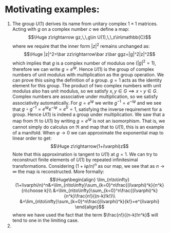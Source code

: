 
# Motivating examples:

1. The group $U(1)$ derives its name from unitary complex $1\times1$ matrices. Acting with $g$ on a complex number $c$ we define a map:$$\Huge z\rightarrow gz,\,\,g\in U(1),\,\,z\in\mathbb{C}$$where we require that the inner form $|z|^2$ remains unchanged as:$$\Huge |z|^2=\bar zz\rightarrow\bar z\bar ggz=|g|^2|z|^2$$which implies that $g$ is a complex number of modulus one ($|g|^2=1$), therefore we can write $g=e^{i\varphi}$. Hence $U(1)$ is the group of complex numbers of unit modulus with multiplication as the group operation. We can prove this using the definition of a group. $g=1$ acts as the identity element for this group. The product of two complex numbers with unit modulus also has unit modulus, so we satisfy $x,y\in G\implies x\circ y\in G$. Complex numbers are associative under multiplication, so we satisfy associativity automatically. For $g=e^{i\varphi}$ we write $g^{-1}=e^{-i\varphi}$ and we see that $g\circ g^{-1}=e^{i\varphi}e^{-i\varphi}=e^0=1$, satisfying the inverse requirement for a group. Hence $U(1)$ is indeed a group under multiplication. We saw that a map from $\Re$ to $U(1)$ by writing $g=e^{i\varphi}$ is not an isomorphism. That is, we cannot simply do calculus on $\Re$ and map that to $U(1)$, this is an example of a manifold. When $\varphi\to0$ we can approximate the exponential map to linear order to get:$$\Huge z\rightarrow(1+i\varphi)z$$Note that this approximation is tangent to $U(1)$ at $g=1$. We can try to reconstruct finite elements of $U(1)$ by repeated infinitesimal transformations. Considering $(1+i\varphi/n)^n$ as our map, we see that as $n\to\infty$ the map is reconstructed. More formally:$$\Huge\begin{align}
\lim_{n\to\infty}(1+i\varphi/n)^n&=\lim_{n\to\infty}\sum_{k=0}^n\frac{(i\varphi)^k}{n^k}{n\choose k}\\
&=\lim_{n\to\infty}\sum_{k=0}^n\frac{(i\varphi)^k}{n^k}\frac{n!}{(n-k)!k!}\\
&=\lim_{n\to\infty}\sum_{k=0}^n\frac{(i\varphi)^k}{k!}=e^{i\varphi}
\end{align}$$where we have used the fact that the term $\frac{n!}{(n-k)!n^k}$ will tend to one in the limiting case.
2. 